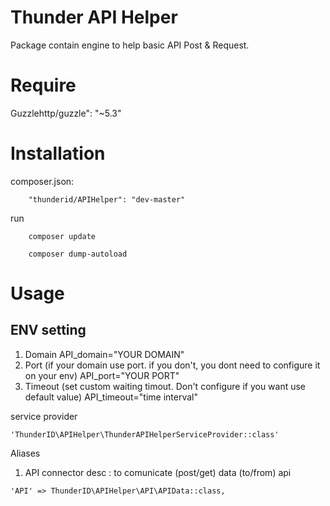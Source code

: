 # Thunder API Helper

Package contain engine to help basic API Post & Request.

# Require
Guzzlehttp/guzzle": "~5.3"

# Installation

composer.json:
```
	"thunderid/APIHelper": "dev-master"
```

run
```
	composer update
```

```
	composer dump-autoload
```

# Usage

## ENV setting
1. Domain 
API_domain="YOUR DOMAIN"
2. Port (if your domain use port. if you don't, you dont need to configure it on your env)
API_port="YOUR PORT"
3. Timeout (set custom waiting timout. Don't configure if you want use default value)
API_timeout="time interval"

service provider
```
'ThunderID\APIHelper\ThunderAPIHelperServiceProvider::class'
```

Aliases

1. API connector
desc : to comunicate (post/get) data (to/from) api
```
'API' => ThunderID\APIHelper\API\APIData::class,
```

